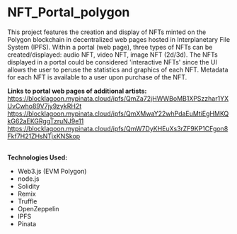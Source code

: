 # NFT_Portal_polygon
This project features the creation and display of NFTs minted on the Polygon blockchain in decentralized web pages hosted in Interplanetary File System (IPFS).
Within a portal (web page), three types of NFTs can be created/displayed: audio NFT, video NFT, image NFT (2d/3d).  The NFTs displayed in a portal could be considered 'interactive NFTs' since the UI allows the user to peruse the statistics and graphics of each NFT.  Metadata for each NFT is available to a user upon purchase of the NFT.

**Links to portal web pages of additional artists:**
https://blocklagoon.mypinata.cloud/ipfs/QmZa72jHWWBoMB1XPSzzhar1YXUvCwho89V7jy9zykRH2t
https://blocklagoon.mypinata.cloud/ipfs/QmXMwaY22whPdaEuMtiEgHMKQkG62aEKGRggTzruNJ9e11
https://blocklagoon.mypinata.cloud/ipfs/QmW7DyKHEuXs3rZF9KP1CFgon8Fkf7H21ZHsNTjxKNSkop<br><br>


**Technologies Used:**
* Web3.js (EVM Polygon)
* node.js
* Solidity
* Remix
* Truffle
* OpenZeppelin
* IPFS
* Pinata

[product-screenshot]: images/xrpl_grant.png
